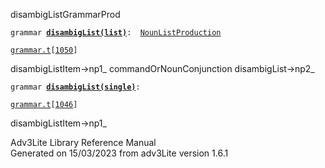 <span class="title">disambigList</span><span class="type">GrammarProd</span>

`grammar `**[`disambigList(list)`](../object/disambigList(list).html)**` :   `[`NounListProduction`](../object/NounListProduction.html)

[`grammar.t`](../file/grammar.t.html)`[`[`1050`](../source/grammar.t.html#1050)`]`

<div class="gramrule">

disambigListItem-\>np1\_ commandOrNounConjunction disambigList-\>np2\_  

</div>

`grammar `**[`disambigList(single)`](../object/disambigList(single).html)**` : `

[`grammar.t`](../file/grammar.t.html)`[`[`1046`](../source/grammar.t.html#1046)`]`

<div class="gramrule">

disambigListItem-\>np1\_

</div>

<div class="ftr">

Adv3Lite Library Reference Manual  
Generated on 15/03/2023 from adv3Lite version 1.6.1

</div>
